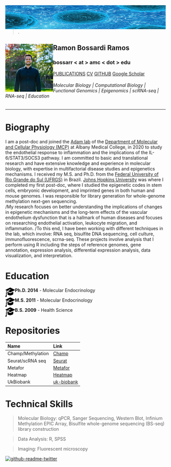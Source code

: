 <img align="left" width="1500" height="75" src="bacteria-163711.jpg"> 

>.




## Ramon Bossardi Ramos <img align="left" width="150" height="150" src="IMG_6431.jpg"> 

### bossarr < at > amc < dot > edu




[PUBLICATIONS](https://www.ncbi.nlm.nih.gov/myncbi/1FSzeD3716F5r/bibliography/public/) [CV](https://drive.google.com/file/d/1UwA-16noYuOO_s44Oam3T2Thmz40DOkw/view?usp=sharing) [GITHUB](https://github.com/ramonbossardi) [Google Scholar](https://scholar.google.com/citations?user=uUOCRPgAAAAJ&hl=en)






###### Molecular Biology | Computational Biology | Functional Genomics | Epigenomics | scRNA-seq | RNA-seq | Education 

* * * 

<h1>Biography</h1>

I am a post-doc and joined the [Adam lab](https://www.adamlabs.org/) of the [Department of Molecular and Cellular Physiology (MCP)](https://www.amc.edu/Research/MCP/) at Albany Medical College, in 2020 to study the endothelial response to inflammation and the implications of the IL-6/STAT3/SOCS3 pathway. I am committed to basic and translational research and have extensive knowledge and experience in molecular biology, with expertise in multifactorial disease studies and epigenetics mechanisms. I received my M.S. and Ph.D. from the [Federal University of Rio Grande do Sul (UFRGS)](https://www.ufrgs.br/ppgendo/) in Brazil. [Johns Hopkins University](https://publichealth.jhu.edu/departments/environmental-health-and-engineering/research-and-practice/faculty-research-interests/the-wang-laboratory-of-human-environmental-epigenomes) was where I completed my first post-doc, where I studied the epigenetic codes in stem cells, embryonic development, and imprinted genes in both human and mouse genomes. I was responsible for library generation for whole-genome methylation next-gen sequencing.  
/My research focuses on better understanding the implications of changes in epigenetic mechanisms and the long-term effects of the vascular endothelium dysfunction that is a hallmark of human diseases and focuses on researching endothelial activation, leukocyte migration, and inflammation.
/To this end, I have been working with different techniques in the lab, which involve: RNA seq, bisulfite DNA sequencing, cell culture, immunofluorescence, scrna-seq. These projects involve analysis that I perform using R including the steps of reference genomes, gene annotation, expression analysis, differential expression analysis, data visualization, and interpretation.



<h1>Education</h1>

<img align="left" width="30" height="30" src="education.png">**Ph.D. 2014** - Molecular Endocrinology    

<img align="left" width="30" height="30" src="education.png">**M.S. 2011** - Molecular Endocrinology

<img align="left" width="30" height="30" src="education.png">**B.S. 2009** - Health Science


<h1>Repositories</h1>

| Name              | Link              
|:------------------|:-------------------------------------------------------------|
| Champ/Methylation | [Champ](https://github.com/ramonbossardi/CHAMP-methylation-) |
| Seurat/scRNA seq  | [Seurat](https://github.com/ramonbossardi/scrna-seq)|
| Metafor           | [Metafor](https://github.com/ramonbossardi/metafor)| 
| Heatmap           | [Heatmap](https://github.com/ramonbossardi/Heatmap_gene-expression)|
| UkBiobank         | [uk-biobank](https://github.com/ramonbossardi/uk-biobank)| 


<h1> Technical Skills </h1>

> Molecular Biology: qPCR, Sanger Sequencing, Western Blot, Infinium Methylation EPIC Array, Bisulfite whole-genome sequencing (BS-seq) library construction

> Data Analysis: R, SPSS

> Imaging: Fluorescent microscopy


[![github-readme-twitter](https://github-readme-twitter.gazf.vercel.app/api?id=ramonbossardi&layout=wide&show_border=on)](https://github.com/gazf/github-readme-twitter)


